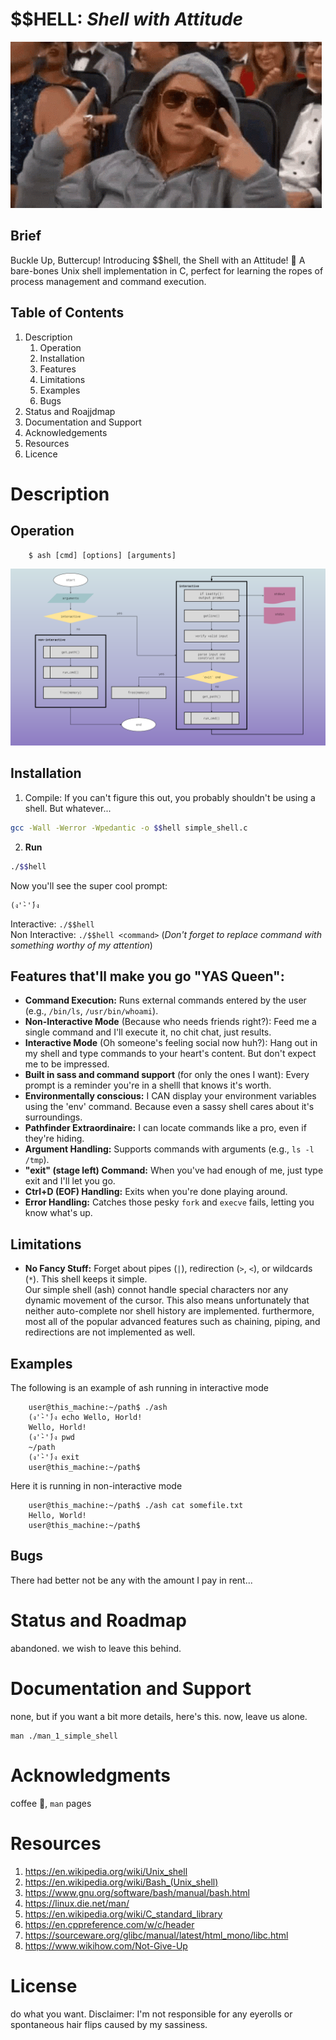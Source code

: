 # $$HELL: *Shell with Attitude*
![attitude](./assets/attitude.gif)

## Brief

Buckle Up, Buttercup! Introducing $$hell, the Shell with an Attitude! 💅 A bare-bones Unix shell implementation in C, perfect for learning the ropes of process management and command execution.

## Table of Contents
1. Description
	1. Operation
	2. Installation
	3. Features
	4. Limitations
	5. Examples
	6. Bugs
2. Status and Roajjdmap
3. Documentation and Support
4. Acknowledgements
5. Resources
6. Licence

# Description
## Operation

```
	$ ash [cmd] [options] [arguments]
```

![flowchart](./assets/atlas-shell-main-v2.png)

## Installation

1. Compile: If you can't figure this out, you probably shouldn't be using a shell. But whatever...

```bash
gcc -Wall -Werror -Wpedantic -o $$hell simple_shell.c
```

2. **Run**
```bash
./$$hell
```

Now you'll see the super cool prompt:

```
(ง'̀-'́)ง 
```
Interactive: `./$$hell`\
Non Interactive: `./$$hell <command>` (*Don't forget to replace command with something worthy of my attention*)

## Features that'll make you go "YAS Queen":

* **Command Execution:** Runs external commands entered by the user (e.g., `/bin/ls`, `/usr/bin/whoami`).
* **Non-Interactive Mode** (Because who needs friends right?): Feed me a single command and I'll execute it, no chit chat, just results. 
* **Interactive Mode** (Oh someone's feeling social now huh?): Hang out in my shell and type commands to your heart's content. But don't expect me to be impressed.
* **Built in sass and command support** (for only the ones I want): Every prompt is a reminder you're in a shelll that knows it's worth.
* **Environmentally conscious:** I CAN display your environment variables using the 'env' command. Because even a sassy shell cares about it's surroundings. 
* **Pathfinder Extraordinaire:** I can locate commands like a pro, even if they're hiding.  
* **Argument Handling:** Supports commands with arguments (e.g., `ls -l /tmp`).
* **"exit" (stage left) Command:** When you've had enough of me, just type exit and I'll let you go.
* **Ctrl+D (EOF) Handling:** Exits when you're done playing around.
* **Error Handling:** Catches those pesky `fork` and `execve` fails, letting you know what's up.

## Limitations
* **No Fancy Stuff:** Forget about pipes (`|`), redirection (`>`, `<`), or wildcards (`*`). This shell keeps it simple.\
Our simple shell (ash) connot handle special characters nor any dynamic movement of the cursor. This also means unfortunately that neither auto-complete nor shell history are implemented. furthermore, most all of the popular advanced features such as chaining, piping, and redirections are not implemented as well.

## Examples

The following is an example of ash running in interactive mode

```
	user@this_machine:~/path$ ./ash
	(ง'̀-'́)ง echo Wello, Horld!
	Wello, Horld!
	(ง'̀-'́)ง pwd
	~/path
	(ง'̀-'́)ง exit
	user@this_machine:~/path$ 
```

Here it is running in non-interactive mode

```
	user@this_machine:~/path$ ./ash cat somefile.txt
	Hello, World!
	user@this_machine:~/path$ 
```

## Bugs
There had better not be any with the amount I pay in rent...

# Status and Roadmap
abandoned. we wish to leave this behind. 

# Documentation and Support
none, but if you want a bit more details, here's this. now, leave us alone.
``` 
man ./man_1_simple_shell
```
# Acknowledgments
coffee :pray:, `man` pages

# Resources

1. <https://en.wikipedia.org/wiki/Unix_shell>
2. <https://en.wikipedia.org/wiki/Bash_(Unix_shell)>
3. <https://www.gnu.org/software/bash/manual/bash.html>
4. <https://linux.die.net/man/>
5. <https://en.wikipedia.org/wiki/C_standard_library>
6. <https://en.cppreference.com/w/c/header>
7. <https://sourceware.org/glibc/manual/latest/html_mono/libc.html>
8. <https://www.wikihow.com/Not-Give-Up>

# License
do what you want. Disclaimer: I'm not responsible for any eyerolls or spontaneous hair flips caused by my sassiness.

<!--------
these are .md comments, they're invisible. it is some of what i've written for the the man page. you could use this as refererce if needed.

ash - a minimal re-implementation of shell

DESCRIPTION
This is a simple emulation of the classic UNIX shell. It can run in both interactive and non-interactive modes depending on whether or not arguments were passed during initiation. Our shell is primarily designed to handle simple singular commands. Along with these, options and arguments may be given as well.

OPERATION
If no arguments were passed at initiation, then Ash sets its mode into interactive. In this state it displays a prompt in stdout for the user and then it awaits for input coming from stdin. Once input has been received, it is interpreted and executed (if a matching command is found) along with its options and arguments, and once all subprocess created in response conclude, it will repeat the entire described series of steps again until an `exit` command is detected -- upon which our shell program terminates safely.
If a no matching command is found within the /bin/ directory then an error message is output.

BUGS
Since our implementation is very minimal by comparison to any of the broadly distributed shells, and because our approach may not have been conventional, there may be some unexpected behaviour somewhere amongst the edge cases. it is also possible that standard shell bugs may have been inadvertently duplicated as well. These all remain to be discovered
-------->
